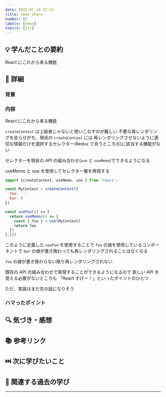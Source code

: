 ```yaml
---
date: 2025-01-14 22:21
title: news-share
number: 01
labels: [news]
topics: [js/]
---
```


## 💡 学んだことの要約

React にこれから来る機能

## 📝 詳細

### 背景

### 内容

React にこれから来る機能

`createContext` は上級者じゃないと使いこなすのが難しい
不要な再レンダリングを走らせがち、現状の `createContext` には
再レンダリングさせないように適切な情報だけを選択するセレクター(Redux で言うところの)に該当する機能がない

セレクターを現状の API の組み合わせ(`use` と `useMemo`)でできるようになる

useMemo と use を使用してセレクター層を再現する

```jsx
import {createContext, useMemo, use } from 'react';

const MyContext = createContext({
  foo: '',
  bar: 0
})

const useFoo(() => {
  return useMemo(() => {
    const { foo } = use(MyContext)
    return foo
  })
},[])

```

このように定義した `useFoo` を使用することで
`foo` の値を使用しているコンポーネントで
`bar` の値が書き換わっても再レンダリングされることはなくなる

`foo` の値が書き換わらない限り再レンダリングされない

既存の API の組み合わせで実現することができるようになるので
新しい API を覚える必要がないところも 「React すげー！」といったポイントのひとつ

ただ、実装はまだ先の話になりそう

### ハマったポイント

## 🔍 気づき・感想

## 📚 参考リンク

## ⏭️ 次に学びたいこと

## 📌 関連する過去の学び

---
